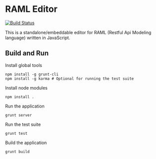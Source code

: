 # RAML Editor

[![Build Status](https://travis-ci.org/mulesot/api-designer.png)](https://travis-ci.org/mulesoft/api-designer)

This is a standalone/embeddable editor for RAML (Restful Api Modeling language) written in JavaScript.

## Build and Run

Install global tools
```
npm install -g grunt-cli
npm install -g karma # Optional for running the test suite
```

Install node modules
```
npm install .
```

Run the application
```
grunt server
```

Run the test suite
```
grunt test
```

Build the application
```
grunt build
```
